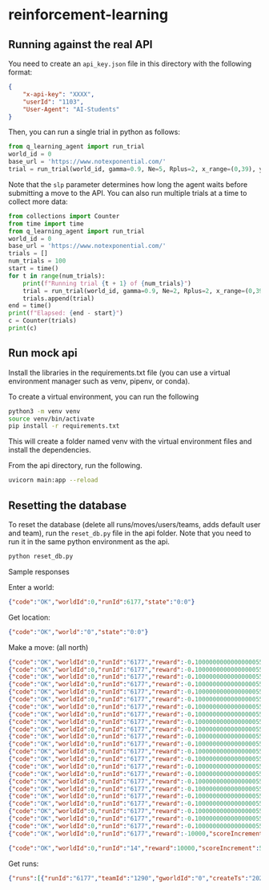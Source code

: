 # reinforcement-learning

## Running against the real API
You need to create an `api_key.json` file in this directory with the following format:
```json
{
    "x-api-key": "XXXX",
    "userId": "1103",
    "User-Agent": "AI-Students"
}
```

Then, you can run a single trial in python as follows:

```python
from q_learning_agent import run_trial
world_id = 0
base_url = 'https://www.notexponential.com/'
trial = run_trial(world_id, gamma=0.9, Ne=5, Rplus=2, x_range=(0,39), y_range=(0,39), base_url=base_url, slp=1.5)
```
Note that the `slp` parameter determines how long the agent waits before submitting a move to the API. You can also run multiple trials at a time to collect more data:

```python
from collections import Counter
from time import time
from q_learning_agent import run_trial
world_id = 0
base_url = 'https://www.notexponential.com/'
trials = []
num_trials = 100
start = time()
for t in range(num_trials):
    print(f"Running trial {t + 1} of {num_trials}")
    trial = run_trial(world_id, gamma=0.9, Ne=2, Rplus=2, x_range=(0,39), y_range=(0,39), base_url=base_url, slp=1.5)
    trials.append(trial)
end = time()
print(f"Elapsed: {end - start}")
c = Counter(trials)
print(c)
```

## Run mock api
Install the libraries in the requirements.txt file (you can use a virtual environment manager such as venv, pipenv, or conda).

To create a virtual environment, you can run the following
```bash
python3 -m venv venv
source venv/bin/activate
pip install -r requirements.txt
```
This will create a folder named venv with the virtual environment files and install the dependencies.

From the api directory, run the following.
```bash
uvicorn main:app --reload
```

## Resetting the database
To reset the database (delete all runs/moves/users/teams, adds default user and team), run the `reset_db.py` file in the api folder. Note that you need to run it in the same python environment as the api.
```bash
python reset_db.py
```

Sample responses

Enter a world:
```json
{"code":"OK","worldId":0,"runId":6177,"state":"0:0"}
```

Get location:
```json
{"code":"OK","world":"0","state":"0:0"}
```

Make a move: (all north)
```json
{"code":"OK","worldId":0,"runId":"6177","reward":-0.1000000000000000055511151231257827021181583404541015625,"scoreIncrement":-0.1000000000000000055511151231257827021181583404541015625,"newState":{"x":"0","y":1}}
{"code":"OK","worldId":0,"runId":"6177","reward":-0.1000000000000000055511151231257827021181583404541015625,"scoreIncrement":-0.0899999999999999966693309261245303787291049957275390625,"newState":{"x":"0","y":2}}
{"code":"OK","worldId":0,"runId":"6177","reward":-0.1000000000000000055511151231257827021181583404541015625,"scoreIncrement":-0.08000000000000000166533453693773481063544750213623046875,"newState":{"x":"0","y":3}}
{"code":"OK","worldId":0,"runId":"6177","reward":-0.1000000000000000055511151231257827021181583404541015625,"scoreIncrement":-0.070000000000000006661338147750939242541790008544921875,"newState":{"x":1,"y":"3"}}
{"code":"OK","worldId":0,"runId":"6177","reward":-0.1000000000000000055511151231257827021181583404541015625,"scoreIncrement":-0.070000000000000006661338147750939242541790008544921875,"newState":{"x":"1","y":4}}
{"code":"OK","worldId":0,"runId":"6177","reward":-0.1000000000000000055511151231257827021181583404541015625,"scoreIncrement":-0.059999999999999997779553950749686919152736663818359375,"newState":{"x":0,"y":"4"}}
{"code":"OK","worldId":0,"runId":"6177","reward":-0.1000000000000000055511151231257827021181583404541015625,"scoreIncrement":-0.05000000000000000277555756156289135105907917022705078125,"newState":{"x":0,"y":"4"}}
{"code":"OK","worldId":0,"runId":"6177","reward":-0.1000000000000000055511151231257827021181583404541015625,"scoreIncrement":-0.05000000000000000277555756156289135105907917022705078125,"newState":{"x":"0","y":5}}
{"code":"OK","worldId":0,"runId":"6177","reward":-0.1000000000000000055511151231257827021181583404541015625,"scoreIncrement":-0.040000000000000000832667268468867405317723751068115234375,"newState":{"x":"0","y":6}}
{"code":"OK","worldId":0,"runId":"6177","reward":-0.1000000000000000055511151231257827021181583404541015625,"scoreIncrement":-0.040000000000000000832667268468867405317723751068115234375,"newState":{"x":"0","y":7}}
{"code":"OK","worldId":0,"runId":"6177","reward":-0.1000000000000000055511151231257827021181583404541015625,"scoreIncrement":-0.0299999999999999988897769753748434595763683319091796875,"newState":{"x":"0","y":8}}
{"code":"OK","worldId":0,"runId":"6177","reward":-0.1000000000000000055511151231257827021181583404541015625,"scoreIncrement":-0.0299999999999999988897769753748434595763683319091796875,"newState":{"x":"0","y":9}}
{"code":"OK","worldId":0,"runId":"6177","reward":-0.1000000000000000055511151231257827021181583404541015625,"scoreIncrement":-0.0299999999999999988897769753748434595763683319091796875,"newState":{"x":"0","y":10}}
{"code":"OK","worldId":0,"runId":"6177","reward":-0.1000000000000000055511151231257827021181583404541015625,"scoreIncrement":-0.0299999999999999988897769753748434595763683319091796875,"newState":{"x":1,"y":"10"}}
{"code":"OK","worldId":0,"runId":"6177","reward":-0.1000000000000000055511151231257827021181583404541015625,"scoreIncrement":-0.0200000000000000004163336342344337026588618755340576171875,"newState":{"x":"1","y":11}}
{"code":"OK","worldId":0,"runId":"6177","reward":-0.1000000000000000055511151231257827021181583404541015625,"scoreIncrement":-0.0200000000000000004163336342344337026588618755340576171875,"newState":{"x":"1","y":12}}
{"code":"OK","worldId":0,"runId":"6177","reward":-0.1000000000000000055511151231257827021181583404541015625,"scoreIncrement":-0.0200000000000000004163336342344337026588618755340576171875,"newState":{"x":"1","y":13}}
{"code":"OK","worldId":0,"runId":"6177","reward":-0.1000000000000000055511151231257827021181583404541015625,"scoreIncrement":-0.0200000000000000004163336342344337026588618755340576171875,"newState":{"x":"1","y":14}}
{"code":"OK","worldId":0,"runId":"6177","reward":-0.1000000000000000055511151231257827021181583404541015625,"scoreIncrement":-0.0200000000000000004163336342344337026588618755340576171875,"newState":{"x":"1","y":15}}
{"code":"OK","worldId":0,"runId":"6177","reward":-0.1000000000000000055511151231257827021181583404541015625,"scoreIncrement":-0.01000000000000000020816681711721685132943093776702880859375,"newState":{"x":"1","y":16}}
{"code":"OK","worldId":0,"runId":"6177","reward":-0.1000000000000000055511151231257827021181583404541015625,"scoreIncrement":-0.01000000000000000020816681711721685132943093776702880859375,"newState":{"x":"1","y":17}}
{"code":"OK","worldId":0,"runId":"6177","reward":-0.1000000000000000055511151231257827021181583404541015625,"scoreIncrement":-0.01000000000000000020816681711721685132943093776702880859375,"newState":{"x":"1","y":18}}
{"code":"OK","worldId":0,"runId":"6177","reward":-0.1000000000000000055511151231257827021181583404541015625,"scoreIncrement":-0.01000000000000000020816681711721685132943093776702880859375,"newState":{"x":"1","y":19}}
{"code":"OK","worldId":0,"runId":"6177","reward":-10000,"scoreIncrement":-886.2899999999999636202119290828704833984375,"newState":null}
```
```json
{"code":"OK","worldId":0,"runId":"14","reward":10000,"scoreIncrement":51.54,"newState": null}
```

Get runs:
```json
{"runs":[{"runId":"6177","teamId":"1290","gworldId":"0","createTs":"2022-04-17 13:12:55","score":"-887.2051825840535","moves":"24"},{"runId":"6176","teamId":"1290","gworldId":"0","createTs":"2022-04-14 06:00:49","score":"-985.6724250933917","moves":"23"}],"code":"OK"}
```